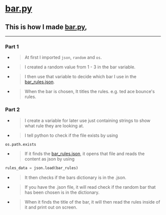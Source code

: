 # [bar.py](./bar.py)
## This is how I made [bar.py](./bar.py),

___

### Part 1
- > At first I imported `json`, `random` and `os`.

- > I created a random value from 1 - 3 in the bar variable.

- > I then use that variable to decide which bar I use in the [bar_rules.json](./bar_rules.json).

- > When the bar is chosen, It titles the rules. e.g. ted ace bounce's rules.

### Part 2
- > I create a variable for later use just containing strings to show what rule they are looking at.

- > I tell python to check if the file exists by using 
```python
os.path.exists
```
- >If it finds the [bar_rules.json](./bar_rules.json), it opens that file and reads the content as json by using
```python
rules_data = json.load(bar_rules)
```
- > It then checks if the bars dictionary is in the .json.

- > If you have the .json file, it will read check if the random bar that has been chosen is in the dictionary.

- > When it finds the title of the bar, it will then read the rules inside of it and print out on screen.
